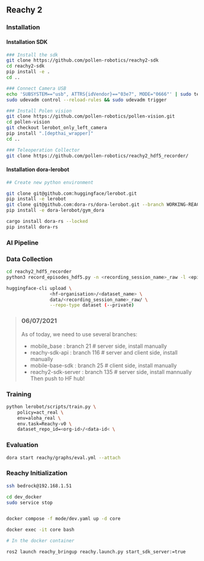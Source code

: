 ## Reachy 2

### Installation

#### Installation SDK

```bash
### Install the sdk
git clone https://github.com/pollen-robotics/reachy2-sdk
cd reachy2-sdk
pip install -e .
cd ..

### Connect Camera USB
echo 'SUBSYSTEM=="usb", ATTRS{idVendor}=="03e7", MODE="0666"' | sudo tee /etc/udev/rules.d/80-movidius.rules
sudo udevadm control --reload-rules && sudo udevadm trigger

### Install Polen vision
git clone https://github.com/pollen-robotics/pollen-vision.git
cd pollen-vision
git checkout lerobot_only_left_camera
pip install ".[depthai_wrapper]"
cd ..

### Teleoperation Collector
git clone https://github.com/pollen-robotics/reachy2_hdf5_recorder/
```

#### Installation dora-lerobot

```bash
## Create new python environment

git clone git@github.com:huggingface/lerobot.git
pip install -e lerobot
git clone git@github.com:dora-rs/dora-lerobot.git --branch WORKING-REACHY
pip install -e dora-lerobot/gym_dora

cargo install dora-rs --locked
pip install dora-rs
```

### AI Pipeline

### Data Collection

```bash
cd reachy2_hdf5_recorder
python3 record_episodes_hdf5.py -n <recording_session_name>_raw -l <epiodes_duration in s> -r <framerate> --robot_ip <robot_ip>
```

```bash
huggingface-cli upload \
                <hf-organisation>/<dataset_name> \
                data/<recording_session_name>_raw/ \
                --repo-type dataset (--private)
```

> ### 06/07/2021
>
> As of today, we need to use several branches:
>
> - mobile_base : branch 21 # server side, install manually
> - reachy-sdk-api : branch 116 # server and client side, install manually
> - mobile-base-sdk : branch 25 # client side, install manually
> - reachy2-sdk-server : branch 135 # server side, install mannually
>   Then push to HF hub!

### Training

```bash
python lerobot/scripts/train.py \
    policy=act_real \
    env=aloha_real \
    env.task=Reachy-v0 \
    dataset_repo_id=<org-id>/<data-id< \
```

### Evaluation

```bash
dora start reachy/graphs/eval.yml --attach
```

### Reachy Initialization

```bash
ssh bedrock@192.168.1.51
```

```bash
cd dev_docker
sudo service stop


docker compose -f mode/dev.yaml up -d core

docker exec -it core bash

# In the docker container

ros2 launch reachy_bringup reachy.launch.py start_sdk_server:=true
```
